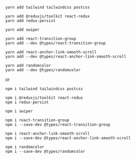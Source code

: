     yarn add tailwind tailwindcss postcss

    yarn add @reduxjs/toolkit react-redux
    yarn add redux-persist

    yarn add swiper

    yarn add react-transition-group
    yarn add --dev @types/react-transition-group

    yarn add react-anchor-link-smooth-scroll
    yarn add --dev @types/react-anchor-link-smooth-scroll

    yarn add randomcolor
    yarn add --dev @types/randomcolor

or

    npm i tailwind tailwindcss postcss

    npm i @reduxjs/toolkit react-redux
    npm i redux-persist

    npm i swiper

    npm i react-transition-group
    npm i --save-dev @types/react-transition-group

    npm i react-anchor-link-smooth-scroll
    npm i --save-dev @types/react-anchor-link-smooth-scroll

    npm i randomcolor
    npm i --save-dev @types/randomcolor
